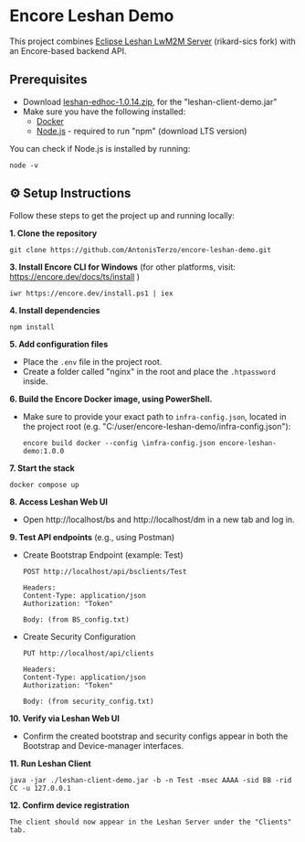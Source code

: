 # Encore Leshan Demo

This project combines [Eclipse Leshan LwM2M Server](https://github.com/rikard-sics/leshan) (rikard-sics fork) with an Encore-based backend API.


## Prerequisites
* Download [leshan-edhoc-1.0.14.zip](https://github.com/rikard-sics/leshan/releases/tag/v1.0.14), for the "leshan-client-demo.jar"
* Make sure you have the following installed:
	* [Docker](https://www.docker.com/products/docker-desktop/)
	* [Node.js](https://nodejs.org/dist/v22.16.0/no) - required to run "npm" (download LTS version)

You can check if Node.js is installed by running:

	node -v

## ⚙️ Setup Instructions

Follow these steps to get the project up and running locally:

**1. Clone the repository**
   
	git clone https://github.com/AntonisTerzo/encore-leshan-demo.git


**3. Install Encore CLI for Windows** (for other platforms, visit: https://encore.dev/docs/ts/install )

	iwr https://encore.dev/install.ps1 | iex


**4. Install dependencies**

	npm install


**5. Add configuration files**

* Place the `.env` file in the project root.
* Create a folder called "nginx" in the root and place the `.htpassword` inside.


**6. Build the Encore Docker image, using PowerShell.** 
* Make sure to provide your exact path to `infra-config.json`, located in the project root (e.g. "C:/user/encore-leshan-demo/infra-config.json"):
	````
	encore build docker --config \infra-config.json encore-leshan-demo:1.0.0
	````
 
**7. Start the stack**

	docker compose up


**8. Access Leshan Web UI**
* Open http://localhost/bs and http://localhost/dm in a new tab and log in.

**9. Test API endpoints** (e.g., using Postman)

* Create Bootstrap Endpoint (example: Test)
	````
	POST http://localhost/api/bsclients/Test
 
	Headers:
  	Content-Type: application/json
  	Authorization: "Token"
 
	Body: (from BS_config.txt)

* Create Security Configuration
	````
	PUT http://localhost/api/clients
 
	Headers:
  	Content-Type: application/json
  	Authorization: "Token"
 
	Body: (from security_config.txt)

**10. Verify via Leshan Web UI**

* Confirm the created bootstrap and security configs appear in both the Bootstrap and Device-manager interfaces.


**11. Run Leshan Client**

	java -jar ./leshan-client-demo.jar -b -n Test -msec AAAA -sid BB -rid CC -u 127.0.0.1


**12. Confirm device registration**
    
	The client should now appear in the Leshan Server under the "Clients" tab.



